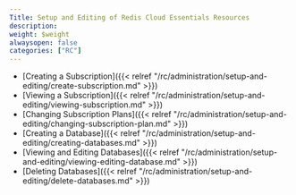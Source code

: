 ```yaml
---
Title: Setup and Editing of Redis Cloud Essentials Resources
description: 
weight: $weight
alwaysopen: false
categories: ["RC"]
---
```

- [Creating a
    Subscription]({{< relref "/rc/administration/setup-and-editing/create-subscription.md" >}})
- [Viewing a
    Subscription]({{< relref "/rc/administration/setup-and-editing/viewing-subscription.md" >}})
- [Changing Subscription
    Plans]({{< relref "/rc/administration/setup-and-editing/changing-subscription-plan.md" >}})
- [Creating a
    Database]({{< relref "/rc/administration/setup-and-editing/creating-databases.md" >}})
- [Viewing and Editing
    Databases]({{< relref "/rc/administration/setup-and-editing/viewing-editing-database.md" >}})
- [Deleting
    Databases]({{< relref "/rc/administration/setup-and-editing/delete-databases.md" >}})
